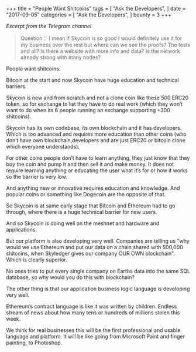 +++
title = "People Want Shitcoins"
tags = [
    "Ask the Developers",
]
date = "2017-09-05"
categories = [
    "Ask the Developers",
]
bounty = 3
+++

*Excerpt from the Telegram channel*

>Question：
I mean if Skycoin is so good I would definitely use it for my business over
the rest but where can we see the proofs? The tests and all? Is there a website
with more info and data? Is the network already strong with many nodes?

People want shitcoins.

Bitcoin at the start and now Skycoin have huge education and technical barriers.

Skycoin is new and from scratch and not a clone coin like these 500 ERC20 token,
so for exchange to list they have to do real work (which they won’t want to do
when its 6 people running an exchange supporting +300 shitcoins).

Skycoin has its own codebase, its own blockchain and it has developers.
Which is too advanced and requires more education than other coins (who don’t
have own blockchain,developers and are just ERC20 or bitcoin clone which
everyone understands).

For other coins people don’t have to learn anything, they just know that they
buy the coin and pump it and then sell it and make money. It does not require
learning anything or educating the user what it’s for or how it works so the
barrier is very low.

And anything new or innovative requires education and knowledge. And popular
coins or something like Dogecoin are the opposite of that.

So Skycoin is at same early stage that Bitcoin and Ethereum had to go through,
where there is a huge technical barrier for new users.

And so Skycoin is doing well on the meshnet and hardware and applications.

But our platform is also developing very well. Companies are telling us
"why would we use Ethereum and put our data on a chain shared with
500,000 shitcoins, when Skyledger gives our company OUR OWN blockchain".
Which is clearly superior.

No ones tries to put every single company on Earths data into the same
SQL database, so why would you do this with blockchain?

The other thing is that our application business logic language is developing
very well.

Ethereum’s contract language is like it was written by children.
Endless stream of news about how many tens or hundreds of millions stolen this
week.

We think for real businesses this will be the first professional and usable
language and platform. It will be like going from Microsoft Paint and finger
painting, to Photoshop.
